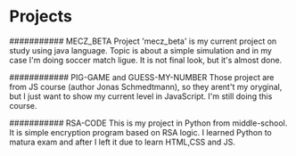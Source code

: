 # Projects

###########
MECZ_BETA
Project 'mecz_beta' is my current project on study using java language. Topic is about a simple simulation and in my case I'm doing soccer match ligue. It is not final look, but it's almost done.

############
PIG-GAME and GUESS-MY-NUMBER
Those project are from JS course (author Jonas Schmedtmann), so they arent't my oryginal, but I just want to show my current level in JavaScript. I'm still doing this course.

###########
RSA-CODE
This is my project in Python from middle-school. It is simple encryption program based on RSA logic. I learned Python to matura exam and after I left it due to learn HTML,CSS and JS.
